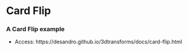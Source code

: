 <h1>Card Flip</h1>
<h3>A Card Flip example</h3>

<ul>
	<li>Access: https://desandro.github.io/3dtransforms/docs/card-flip.html</li>
</ul>


